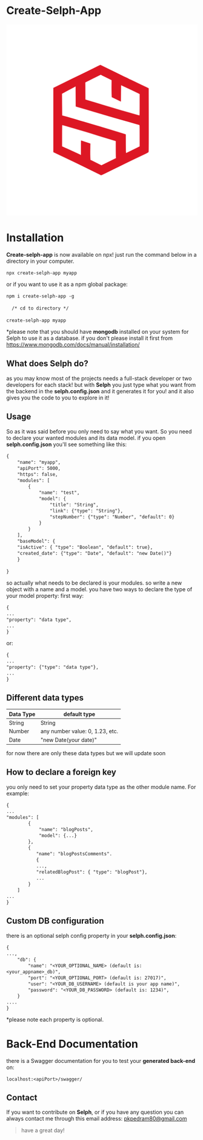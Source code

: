 # Create-Selph-App

<div align="center"><img src="./logo.svg" alt="Selph logo"/></div>


# Installation
**Create-selph-app** is now available on npx! just run the command below in a directory in your computer.

    npx create-selph-app myapp

or if you want to use it as a npm global package:

    npm i create-selph-app -g
    
	  /* cd to directory */
	  
	create-selph-app myapp  

*please note that you should have **mongodb** installed on your system for Selph to use it as a database.
	if you don't please install it first from https://www.mongodb.com/docs/manual/installation/

## What does Selph do?

as you may know most of the projects needs a full-stack developer or two developers for each stack!
but with **Selph** you just type what you want from the backend in the **selph.config.json** and it generates it for you! and it also gives you the code to you to explore in it!

## Usage

So as it was said before you only need to say what you want. So you need to declare your wanted modules and its data model.
if you open **selph.config.json** you'll see something like this:

	   

    {
	    "name": "myapp",
	    "apiPort": 5000,
	    "https": false,
	    "modules": [
		    {
			    "name": "test",
			    "model": {
				    "title": "String",
				    "link": {"type": "String"},
				    "stepNumber": {"type": "Number", "default": 0}
			    }
		    }
	    ],
	    "baseModel": {
	    "isActive": { "type": "Boolean", "default": true},
	    "created_date": {"type": "Date", "default": "new Date()"}
	    }		   
	    
    }
so actually what needs to be declared is your modules. so write a new object with a name and a model.
you have two ways to declare the type of your model property:
first way: 

    {
    ...
    "property": "data type",
    ...
    }
   
   or:
   

    {
    ...
    "property": {"type": "data type"},
    ...
    }
    
## Different data types

|Data Type| default type  |
|--|--|
|  String | String  |
|  Number | any number value: 0, 1.23, etc.  |
|  Date | "new Date(your date)"  |

for now there are only these data types but we will update soon


## How to declare a foreign key

you only need to set your property data type as the other module name.
For example:

    {
    ...
    "modules": [
		    {
			    "name": "blogPosts",
			    "model": {...}
		    },
		    {
			   "name": "blogPostsComments".
			   {
			   ...,
			   "relatedBlogPost": { "type": "blogPost"},
			   ...
		    }
	    ]
	...
	}


## Custom DB configuration

there is an optional selph config property in your **selph.config.json**:

    {
    ...,
	    "db": {
		    "name": "<YOUR_OPTIONAL_NAME> (default is: <your_appname>_db)",
		    "port": "<YOUR_OPTIONAL_PORT> (default is: 27017)",
		    "user": "<YOUR_DB_USERNAME> (default is your app name)",
		    "password": "<YOUR_DB_PASSWORD> (default is: 1234)",
	    }
	....
    }

*please note each property is optional.
# Back-End Documentation

there is a Swagger documentation for you to test your **generated back-end** on:

    localhost:<apiPort>/swagger/

## Contact

If you want to contribute on **Selph**, or if you have any question you can always contact me through this email address: pkpedram80@gmail.com

> have a great day!
